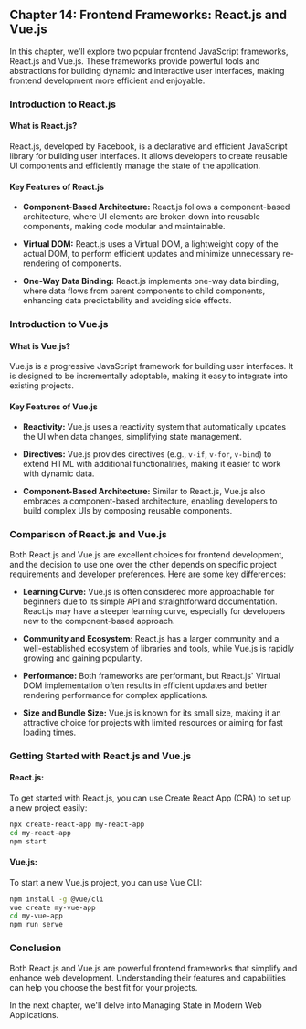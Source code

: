 ## Chapter 14: Frontend Frameworks: React.js and Vue.js

In this chapter, we'll explore two popular frontend JavaScript frameworks, React.js and Vue.js. These frameworks provide powerful tools and abstractions for building dynamic and interactive user interfaces, making frontend development more efficient and enjoyable.

### Introduction to React.js

#### What is React.js?

React.js, developed by Facebook, is a declarative and efficient JavaScript library for building user interfaces. It allows developers to create reusable UI components and efficiently manage the state of the application.

#### Key Features of React.js

- **Component-Based Architecture:** React.js follows a component-based architecture, where UI elements are broken down into reusable components, making code modular and maintainable.

- **Virtual DOM:** React.js uses a Virtual DOM, a lightweight copy of the actual DOM, to perform efficient updates and minimize unnecessary re-rendering of components.

- **One-Way Data Binding:** React.js implements one-way data binding, where data flows from parent components to child components, enhancing data predictability and avoiding side effects.

### Introduction to Vue.js

#### What is Vue.js?

Vue.js is a progressive JavaScript framework for building user interfaces. It is designed to be incrementally adoptable, making it easy to integrate into existing projects.

#### Key Features of Vue.js

- **Reactivity:** Vue.js uses a reactivity system that automatically updates the UI when data changes, simplifying state management.

- **Directives:** Vue.js provides directives (e.g., `v-if`, `v-for`, `v-bind`) to extend HTML with additional functionalities, making it easier to work with dynamic data.

- **Component-Based Architecture:** Similar to React.js, Vue.js also embraces a component-based architecture, enabling developers to build complex UIs by composing reusable components.

### Comparison of React.js and Vue.js

Both React.js and Vue.js are excellent choices for frontend development, and the decision to use one over the other depends on specific project requirements and developer preferences. Here are some key differences:

- **Learning Curve:** Vue.js is often considered more approachable for beginners due to its simple API and straightforward documentation. React.js may have a steeper learning curve, especially for developers new to the component-based approach.

- **Community and Ecosystem:** React.js has a larger community and a well-established ecosystem of libraries and tools, while Vue.js is rapidly growing and gaining popularity.

- **Performance:** Both frameworks are performant, but React.js' Virtual DOM implementation often results in efficient updates and better rendering performance for complex applications.

- **Size and Bundle Size:** Vue.js is known for its small size, making it an attractive choice for projects with limited resources or aiming for fast loading times.

### Getting Started with React.js and Vue.js

#### React.js:

To get started with React.js, you can use Create React App (CRA) to set up a new project easily:

```bash
npx create-react-app my-react-app
cd my-react-app
npm start
```

#### Vue.js:

To start a new Vue.js project, you can use Vue CLI:

```bash
npm install -g @vue/cli
vue create my-vue-app
cd my-vue-app
npm run serve
```

### Conclusion

Both React.js and Vue.js are powerful frontend frameworks that simplify and enhance web development. Understanding their features and capabilities can help you choose the best fit for your projects.

In the next chapter, we'll delve into Managing State in Modern Web Applications.
